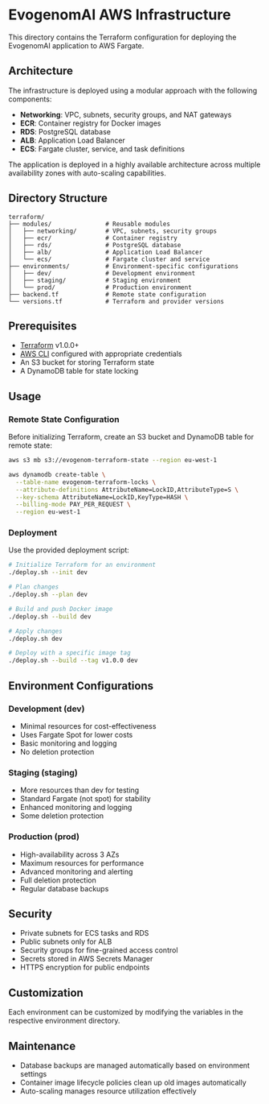 # EvogenomAI AWS Infrastructure

This directory contains the Terraform configuration for deploying the EvogenomAI application to AWS Fargate.

## Architecture

The infrastructure is deployed using a modular approach with the following components:

- **Networking**: VPC, subnets, security groups, and NAT gateways
- **ECR**: Container registry for Docker images
- **RDS**: PostgreSQL database
- **ALB**: Application Load Balancer
- **ECS**: Fargate cluster, service, and task definitions

The application is deployed in a highly available architecture across multiple availability zones with auto-scaling capabilities.

## Directory Structure

```
terraform/
├── modules/               # Reusable modules
│   ├── networking/        # VPC, subnets, security groups
│   ├── ecr/               # Container registry
│   ├── rds/               # PostgreSQL database
│   ├── alb/               # Application Load Balancer
│   └── ecs/               # Fargate cluster and service
├── environments/          # Environment-specific configurations
│   ├── dev/               # Development environment
│   ├── staging/           # Staging environment
│   └── prod/              # Production environment
├── backend.tf             # Remote state configuration
└── versions.tf            # Terraform and provider versions
```

## Prerequisites

- [Terraform](https://www.terraform.io/) v1.0.0+
- [AWS CLI](https://aws.amazon.com/cli/) configured with appropriate credentials
- An S3 bucket for storing Terraform state
- A DynamoDB table for state locking

## Usage

### Remote State Configuration

Before initializing Terraform, create an S3 bucket and DynamoDB table for remote state:

```bash
aws s3 mb s3://evogenom-terraform-state --region eu-west-1

aws dynamodb create-table \
  --table-name evogenom-terraform-locks \
  --attribute-definitions AttributeName=LockID,AttributeType=S \
  --key-schema AttributeName=LockID,KeyType=HASH \
  --billing-mode PAY_PER_REQUEST \
  --region eu-west-1
```

### Deployment

Use the provided deployment script:

```bash
# Initialize Terraform for an environment
./deploy.sh --init dev

# Plan changes
./deploy.sh --plan dev

# Build and push Docker image
./deploy.sh --build dev

# Apply changes
./deploy.sh dev

# Deploy with a specific image tag
./deploy.sh --build --tag v1.0.0 dev
```

## Environment Configurations

### Development (dev)

- Minimal resources for cost-effectiveness
- Uses Fargate Spot for lower costs
- Basic monitoring and logging
- No deletion protection

### Staging (staging)

- More resources than dev for testing
- Standard Fargate (not spot) for stability
- Enhanced monitoring and logging
- Some deletion protection

### Production (prod)

- High-availability across 3 AZs
- Maximum resources for performance
- Advanced monitoring and alerting
- Full deletion protection
- Regular database backups

## Security

- Private subnets for ECS tasks and RDS
- Public subnets only for ALB
- Security groups for fine-grained access control
- Secrets stored in AWS Secrets Manager
- HTTPS encryption for public endpoints

## Customization

Each environment can be customized by modifying the variables in the respective environment directory.

## Maintenance

- Database backups are managed automatically based on environment settings
- Container image lifecycle policies clean up old images automatically
- Auto-scaling manages resource utilization effectively
